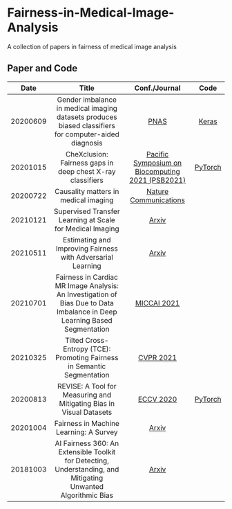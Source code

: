 # Fairness-in-Medical-Image-Analysis
A collection of papers in fairness of medical image analysis

## Paper and Code

|   Date   |                                                           Title                                                           |                                    Conf./Journal                                    |                             Code                            |
|:--------:|:-------------------------------------------------------------------------------------------------------------------------:|:-----------------------------------------------------------------------------------:|:-----------------------------------------------------------:|
| 20200609 |           Gender imbalance in medical imaging datasets produces biased classifiers for computer-aided diagnosis           |            [PNAS](http://www.pnas.org/lookup/doi/10.1073/pnas.1919012117)           |   [Keras](https://github.com/N-Nieto/GenderBias_CheXNet )   |
| 20201015 |                                 CheXclusion: Fairness gaps in deep chest X-ray classifiers                                | [Pacific Symposium on Biocomputing 2021 (PSB2021)](http://arxiv.org/abs/2003.00827) |     [PyTorch](https://github.com/LalehSeyyed/CheXclusion)   |
| 20200722 |                                            Causality matters in medical imaging                                           |      [Nature Communications](http://www.nature.com/articles/s41467-020-17478-w)     |                                                             |
| 20210121 |                                 Supervised Transfer Learning at Scale for Medical Imaging                                 |                       [Arxiv](http://arxiv.org/abs/2101.05913)                      |                                                             |
| 20210511 |                                Estimating and Improving Fairness with Adversarial Learning                                |                       [Arxiv](http://arxiv.org/abs/2103.04243)                      |                                                             |
| 20210701 | Fairness in Cardiac MR Image Analysis: An Investigation of Bias Due to Data Imbalance in Deep Learning Based Segmentation | [MICCAI 2021](http://arxiv.org/abs/2106.12387)                                      |                                                             |
| 20210325 | Tilted Cross-Entropy (TCE): Promoting Fairness in Semantic Segmentation                                                   | [CVPR 2021](https://arxiv.org/abs/2103.14051)                                       |                                                             |
| 20200813 | REVISE: A Tool for Measuring and Mitigating Bias in Visual Datasets                                                       | [ECCV 2020](http://arxiv.org/abs/2004.07999)                                        | [PyTorch](https://github.com/princetonvisualai/revise-tool) |
| 20201004 | Fairness in Machine Learning: A Survey                                                                                    | [Arxiv](http://arxiv.org/abs/2010.04053)                                            |                                                             |
| 20181003 | AI Fairness 360: An Extensible Toolkit for Detecting, Understanding, and Mitigating Unwanted Algorithmic Bias             | [Arxiv](http://arxiv.org/abs/1810.01943)                                            |                                                             |
